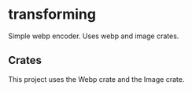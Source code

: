 # transforming
Simple webp encoder. Uses webp and image crates.

## Crates
This project uses the Webp crate and the Image crate.

